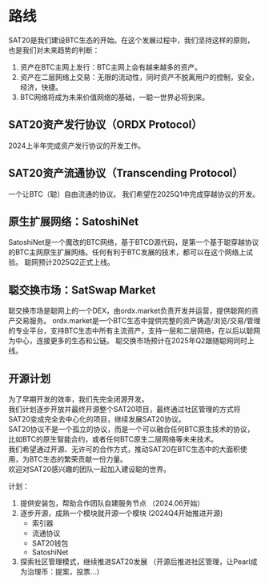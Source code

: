 路线
============


SAT20是我们建设BTC生态的开始。在这个发展过程中，我们坚持这样的原则，也是我们对未来趋势的判断：   
1. 资产在BTC主网上发行：BTC主网上会有越来越多的资产。
2. 资产在二层网络上交易：无限的流动性，同时资产不脱离用户的控制，安全，经济，快捷。
3. BTC网络将成为未来价值网络的基础，一聪一世界必将到来。


SAT20资产发行协议（ORDX Protocol）
----
2024上半年完成资产发行协议的开发工作。  


SAT20资产流通协议（Transcending Protocol）
----
一个让BTC（聪）自由流通的协议。
我们希望在2025Q1中完成穿越协议的开发。


原生扩展网络：SatoshiNet
----
SatoshiNet是一个魔改的BTC网络，基于BTCD源代码，是第一个基于聪穿越协议的BTC主网原生扩展网络。任何有利于BTC发展的技术，都可以在这个网络上试验。
聪网预计2025Q2正式上线。


聪交换市场：SatSwap Market
----
聪交换市场是聪网上的一个DEX，由ordx.market负责开发并运营，提供聪网的资产交易服务。
ordx.market是一个BTC生态中提供完整的资产铸造/浏览/交易/管理的专业平台，支持BTC生态中所有主流资产，支持一层和二层网络，在以后以聪网为中心，连接更多的生态和公链。
聪交换市场预计在2025年Q2跟随聪网同时上线。


开源计划
----
为了早期开发的效率，我们先完全闭源开发。  
我们计划逐步开放并最终开源整个SAT20项目，最终通过社区管理的方式将SAT20变成完全去中心化的项目，继续发展SAT20协议。  
SAT20协议不是一个孤立的协议，而是一个可以融合任何BTC原生技术的协议，比如BTC的原生智能合约，或者任何BTC原生二层网络等未来技术。  
我们希望通过开源、无许可的合作方式，推动SAT20在BTC生态中的大面积使用，为BTC生态的繁荣贡献一份力量。  
欢迎对SAT20感兴趣的团队一起加入建设聪的世界。

计划：  
1. 提供安装包，帮助合作团队自建服务节点 （2024.06开始）
2. 逐步开源，成熟一个模块就开源一个模块 (2024Q4开始推进开源)
    * 索引器
    * 流通协议
    * SAT20钱包
    * SatoshiNet
3. 探索社区管理模式，继续推进SAT20发展 （开源后推进社区管理，让Pearl成为治理币：提案，投票...）

